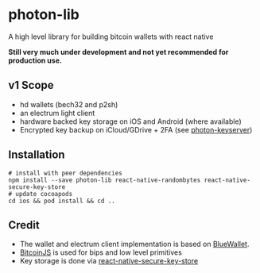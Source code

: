 # photon-lib
A high level library for building bitcoin wallets with react native

**Still very much under development and not yet recommended for production use.**

## v1 Scope

* hd wallets (bech32 and p2sh)
* an electrum light client
* hardware backed key storage on iOS and Android (where available)
* Encrypted key backup on iCloud/GDrive + 2FA (see [photon-keyserver](https://github.com/photon-sdk/photon-keyserver))

## Installation

```
# install with peer dependencies
npm install --save photon-lib react-native-randombytes react-native-secure-key-store
# update cocoapods
cd ios && pod install && cd ..
```

## Credit

* The wallet and electrum client implementation is based on [BlueWallet](https://github.com/BlueWallet/BlueWallet).
* [BitcoinJS](https://github.com/bitcoinjs/bitcoinjs-lib) is used for bips and low level primitives
* Key storage is done via [react-native-secure-key-store](https://github.com/pradeep1991singh/react-native-secure-key-store)
